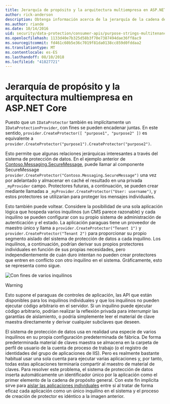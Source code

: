 ```yaml
---
title: Jerarquía de propósito y la arquitectura multiempresa en ASP.NET Core
author: rick-anderson
description: Obtenga información acerca de la jerarquía de la cadena de propósito y la arquitectura multiempresa en relación con las API de protección de datos de ASP.NET Core.
ms.author: riande
ms.date: 10/14/2016
uid: security/data-protection/consumer-apis/purpose-strings-multitenancy
ms.openlocfilehash: 1133d40e7b325d58b3f70e7387494dae36ff8ac9
ms.sourcegitcommit: fd461c60b5e36c7019f81da0138cc859d0fddaa2
ms.translationtype: MT
ms.contentlocale: es-ES
ms.lasthandoff: 08/10/2018
ms.locfileid: "41827721"
---
```

# <a name="purpose-hierarchy-and-multi-tenancy-in-aspnet-core"></a>Jerarquía de propósito y la arquitectura multiempresa en ASP.NET Core

Puesto que un `IDataProtector` también es implícitamente un `IDataProtectionProvider`, con fines se pueden encadenar juntas. En este sentido, `provider.CreateProtector([ "purpose1", "purpose2" ])` es equivalente a `provider.CreateProtector("purpose1").CreateProtector("purpose2")`.

Esto permite que algunas relaciones jerárquicas interesantes a través del sistema de protección de datos. En el ejemplo anterior de [Contoso.Messaging.SecureMessage](xref:security/data-protection/consumer-apis/purpose-strings#data-protection-contoso-purpose), puede llamar al componente SecureMessage `provider.CreateProtector("Contoso.Messaging.SecureMessage")` una vez por adelantado y almacenar en caché el resultado en una privada `_myProvider` campo. Protectores futuras, a continuación, se pueden crear mediante llamadas a `_myProvider.CreateProtector("User: username")`, y estos protectores se utilizarían para proteger los mensajes individuales.

Esto también puede voltear. Considere la posibilidad de una sola aplicación lógica que hospeda varios inquilinos (un CMS parece razonable) y cada inquilino se pueden configurar con su propio sistema de administración de autenticación y el estado. La aplicación paraguas tiene un proveedor de maestro único y llama a `provider.CreateProtector("Tenant 1")` y `provider.CreateProtector("Tenant 2")` para proporcionar su propio segmento aislado del sistema de protección de datos a cada inquilino. Los inquilinos, a continuación, podrían derivar sus propios protectores individuales en función de sus propias necesidades, pero independientemente de cuán duro intentan no pueden crear protectores que entren en conflicto con otro inquilino en el sistema. Gráficamente, esto se representa como sigue.

![Con fines de varios inquilinos](purpose-strings-multitenancy/_static/purposes-multi-tenancy.png)

>[!WARNING]
> Esto supone el paraguas de controles de aplicación, las API que están disponibles para los inquilinos individuales y que los inquilinos no pueden ejecutar código arbitrario en el servidor. Si un inquilino puede ejecutar código arbitrario, podrían realizar la reflexión privada para interrumpir las garantías de aislamiento, o podría simplemente leer el material de clave maestra directamente y derivar cualquier subclaves que deseen.

El sistema de protección de datos usa en realidad una especie de varios inquilinos en su propia configuración predeterminada de fábrica. De forma predeterminada material de claves maestra se almacena en la carpeta de perfil de usuario de la cuenta de proceso de trabajo (o el registro de identidades del grupo de aplicaciones de IIS). Pero es realmente bastante habitual usar una sola cuenta para ejecutar varias aplicaciones y, por tanto, todas estas aplicaciones terminaría compartir al maestro de material de claves. Para resolver este problema, el sistema de protección de datos inserta automáticamente un identificador único por la aplicación como el primer elemento de la cadena de propósito general. Con este fin implícita sirve para [aislar las aplicaciones individuales](xref:security/data-protection/configuration/overview#per-application-isolation) entre sí al tratar de forma eficaz cada aplicación como un único inquilino en el sistema y el proceso de creación de protector es idéntico a la imagen anterior.
